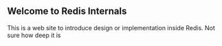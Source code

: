 ## Welcome to Redis Internals

This is a web site to introduce design or implementation inside Redis. Not sure how deep it is
